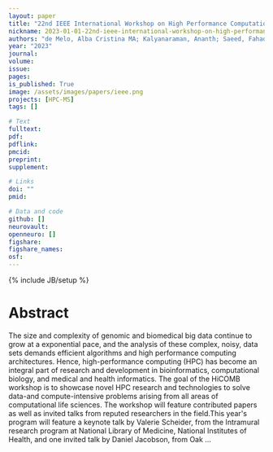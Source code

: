 ```yaml
---
layout: paper
title: "22nd IEEE International Workshop on High Performance Computational Biology (HiCOMB 2023)"
nickname: 2023-01-01-22nd-ieee-international-workshop-on-high-performance-computational-biology-hicomb-2023
authors: "de Melo, Alba Cristina MA; Kalyanaraman, Ananth; Saeed, Fahad; Bozdag, Serdar; Ahmed, Zeeshan; Alser, Mohammed; Awan, Muaaz Gul; Baur, Brittany; Bhowmick, Sanjukta; Bose, Banabithi; "
year: "2023"
journal: 
volume: 
issue:
pages: 
is_published: True
image: /assets/images/papers/ieee.png
projects: [HPC-MS]
tags: []

# Text
fulltext:
pdf:
pdflink:
pmcid:
preprint: 
supplement:

# Links
doi: ""
pmid:

# Data and code
github: []
neurovault:
openneuro: []
figshare:
figshare_names:
osf:
---
```

{% include JB/setup %}

# Abstract

The size and complexity of genomic and biomedical big data continue to grow at a exponential pace, and the analysis of these complex, noisy, data sets demands efficient algorithms and high performance computing architectures. Hence, high-performance computing (HPC) has become an integral part of research and development in bioinformatics, computational biology, and medical and health informatics. The goal of the HiCOMB workshop is to showcase novel HPC research and technologies to solve data-and compute-intensive problems arising from all areas of computational life sciences. The workshop will feature contributed papers as well as invited talks from reputed researchers in the field.This year's program will feature a keynote talk by Valerie Scheider, from the Intramural research program at National Library of Medicine, National Institutes of Health, and one invited talk by Daniel Jacobson, from Oak …
